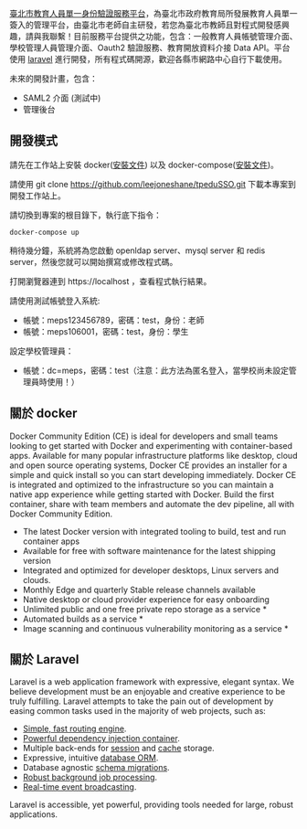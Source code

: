 [臺北市教育人員單一身份驗證服務平台](https://ldap.tp.edu.tw)，為臺北市政府教育局所發展教育人員單一簽入的管理平台，由臺北市老師自主研發，若您為臺北市教師且對程式開發感興趣，請與我聯繫！目前服務平台提供之功能，包含：一般教育人員帳號管理介面、學校管理人員管理介面、Oauth2 驗證服務、教育開放資料介接 Data API。平台使用 [laravel](https://github.com/laravel/laravel) 進行開發，所有程式碼開源，歡迎各縣市網路中心自行下載使用。

未來的開發計畫，包含：
- SAML2 介面 (測試中)
- 管理後台

## 開發模式

請先在工作站上安裝 docker([安裝文件](https://docs.docker.com/install/)) 以及 docker-compose([安裝文件](https://docs.docker.com/compose/install/))。

請使用 git clone https://github.com/leejoneshane/tpeduSSO.git 下載本專案到開發工作站上。

請切換到專案的根目錄下，執行底下指令：
```
docker-compose up
```
稍待幾分鐘，系統將為您啟動 openldap server、mysql server 和 redis server，然後您就可以開始撰寫或修改程式碼。

打開瀏覽器連到 https://localhost ，查看程式執行結果。

請使用測試帳號登入系統:
- 帳號：meps123456789，密碼：test，身份：老師
- 帳號：meps106001，密碼：test，身份：學生

設定學校管理員：
- 帳號：dc=meps，密碼：test（注意：此方法為匿名登入，當學校尚未設定管理員時使用！）

## 關於 docker

Docker Community Edition (CE) is ideal for developers and small teams looking to get started with Docker and experimenting with container-based apps. Available for many popular infrastructure platforms like desktop, cloud and open source operating systems, Docker CE provides an installer for a simple and quick install so you can start developing immediately. Docker CE is integrated and optimized to the infrastructure so you can maintain a native app experience while getting started with Docker. Build the first container, share with team members and automate the dev pipeline, all with Docker Community Edition.

- The latest Docker version with integrated tooling to build, test and run container apps
- Available for free with software maintenance for the latest shipping version
- Integrated and optimized for developer desktops, Linux servers and clouds.
- Monthly Edge and quarterly Stable release channels available
- Native desktop or cloud provider experience for easy onboarding
- Unlimited public and one free private repo storage as a service *
- Automated builds as a service *
- Image scanning and continuous vulnerability monitoring as a service *

## 關於 Laravel

Laravel is a web application framework with expressive, elegant syntax. We believe development must be an enjoyable and creative experience to be truly fulfilling. Laravel attempts to take the pain out of development by easing common tasks used in the majority of web projects, such as:

- [Simple, fast routing engine](https://laravel.com/docs/routing).
- [Powerful dependency injection container](https://laravel.com/docs/container).
- Multiple back-ends for [session](https://laravel.com/docs/session) and [cache](https://laravel.com/docs/cache) storage.
- Expressive, intuitive [database ORM](https://laravel.com/docs/eloquent).
- Database agnostic [schema migrations](https://laravel.com/docs/migrations).
- [Robust background job processing](https://laravel.com/docs/queues).
- [Real-time event broadcasting](https://laravel.com/docs/broadcasting).

Laravel is accessible, yet powerful, providing tools needed for large, robust applications.
